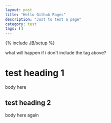 ```yaml
---
layout: post
title: "Hello Github Pages"
description: "Just to test a page"
category: test
tags: []
---
```

{% include JB/setup %}

what will happen if i don't include the tag above?

# test heading 1
body here

## test heading 2
body here again
